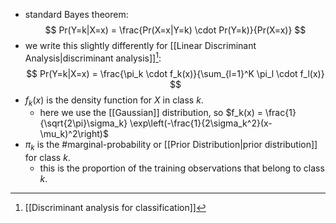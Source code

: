 
- standard Bayes theorem:
  $$
  Pr(Y=k|X=x) = \frac{Pr(X=x|Y=k) \cdot Pr(Y=k)}{Pr(X=x)}
  $$
- we write this slightly differently for [[Linear Discriminant Analysis|discriminant analysis]][^1]:
  $$
  Pr(Y=k|X=x) = \frac{\pi_k \cdot f_k(x)}{\sum_{l=1}^K \pi_l \cdot f_l(x)}
  $$
- $f_k(x)$ is the density function for $X$ in class $k$.
  - here we use the [[Gaussian]] distribution, so $f_k(x) = \frac{1}{\sqrt{2\pi}\sigma_k} \exp\left(-\frac{1}{2\sigma_k^2}(x-\mu_k)^2\right)$
- $\pi_k$ is the #marginal-probability or [[Prior Distribution|prior distribution]] for class $k$.
  - this is the proportion of the training observations that belong to class $k$.


[^1]: [[Discriminant analysis for classification]]
